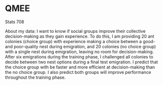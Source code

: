 # QMEE
Stats 708

About my data: I want to know if social groups improve their collective decision-making as they gain experience. To do this, I am providing 20 ant colonies (choice group) with experience making a choice between a good- and poor-quality nest during emigration, and 20 colonies (no choice group) with a single nest during emigration, leaving no room for decision-making. After six emigrations during the training phase, I challenged all colonies to decide between two nest options during a final test emigration. I predict that the choice group with be faster and more efficient at decision-making than the no choice group. I also predict both groups will improve performance throughout the training phase.
